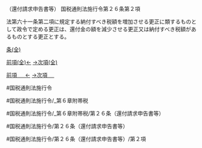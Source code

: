 （還付請求申告書等）
国税通則法施行令第２６条第２項

法第六十一条第二項に規定する納付すべき税額を増加させる更正に類するものとして政令で定める更正は、還付金の額を減少させる更正又は納付すべき税額があるものとする更正とする。

[条(全)](国税通則法施行＿令＿第２６条_.md)

[前項(全)←](国税通則法施行＿令＿第２６条第１項_.md)    [→次項(全)](国税通則法施行＿令＿第２６条第３項_.md)

[前項 　 ←](国税通則法施行＿令＿第２６条第１項.md)    [→次項 　 ](国税通則法施行＿令＿第２６条第３項.md)



#国税通則法施行令

#国税通則法施行令/_第６章附帯税

#国税通則法施行令/_第６章附帯税/第２６条（還付請求申告書等）

#国税通則法施行令/第２６条（還付請求申告書等）

#国税通則法施行令/第２６条（還付請求申告書等）/第２項

